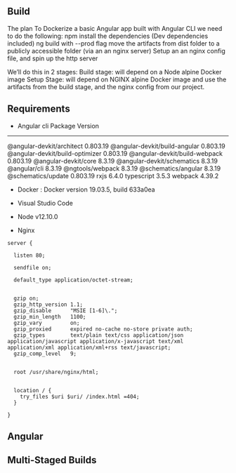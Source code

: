 ## Build

The plan
To Dockerize a basic Angular app built with Angular CLI we need to do the following:
npm install the dependencies (Dev dependencies included)
ng build with --prod flag
move the artifacts from dist folder to a publicly accessible folder (via an an nginx server)
Setup an an nginx config file, and spin up the http server

We’ll do this in 2 stages:
Build stage: will depend on a Node alpine Docker image
Setup Stage: will depend on NGINX alpine Docker image and use the artifacts from the build stage, and the nginx config from our project.

## Requirements

- Angular cli
  Package Version

---

@angular-devkit/architect 0.803.19
@angular-devkit/build-angular 0.803.19
@angular-devkit/build-optimizer 0.803.19
@angular-devkit/build-webpack 0.803.19
@angular-devkit/core 8.3.19
@angular-devkit/schematics 8.3.19
@angular/cli 8.3.19
@ngtools/webpack 8.3.19
@schematics/angular 8.3.19
@schematics/update 0.803.19
rxjs 6.4.0
typescript 3.5.3
webpack 4.39.2

- Docker : Docker version 19.03.5, build 633a0ea
- Visual Studio Code
- Node v12.10.0

- Nginx

```
server {

  listen 80;

  sendfile on;

  default_type application/octet-stream;


  gzip on;
  gzip_http_version 1.1;
  gzip_disable      "MSIE [1-6]\.";
  gzip_min_length   1100;
  gzip_vary         on;
  gzip_proxied      expired no-cache no-store private auth;
  gzip_types        text/plain text/css application/json application/javascript application/x-javascript text/xml application/xml application/xml+rss text/javascript;
  gzip_comp_level   9;


  root /usr/share/nginx/html;


  location / {
    try_files $uri $uri/ /index.html =404;
  }

}

```

## Angular

## Multi-Staged Builds
